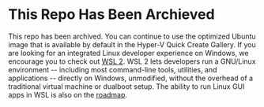 # This Repo Has Been Archieved
This repo has been archived. You can continue to use the optimized Ubuntu image that is available by default in the Hyper-V Quick Create Gallery. If you are looking for an integrated Linux developer experience on Windows, we encourage you to check out [WSL 2](https://docs.microsoft.com/en-us/windows/wsl/). WSL 2 lets developers run a GNU/Linux environment -- including most command-line tools, utilities, and applications -- directly on Windows, unmodified, without the overhead of a traditional virtual machine or dualboot setup. The ability to run Linux GUI apps in WSL is also on the [roadmap](https://devblogs.microsoft.com/commandline/whats-new-in-the-windows-subsystem-for-linux-september-2020/#gui-apps).

